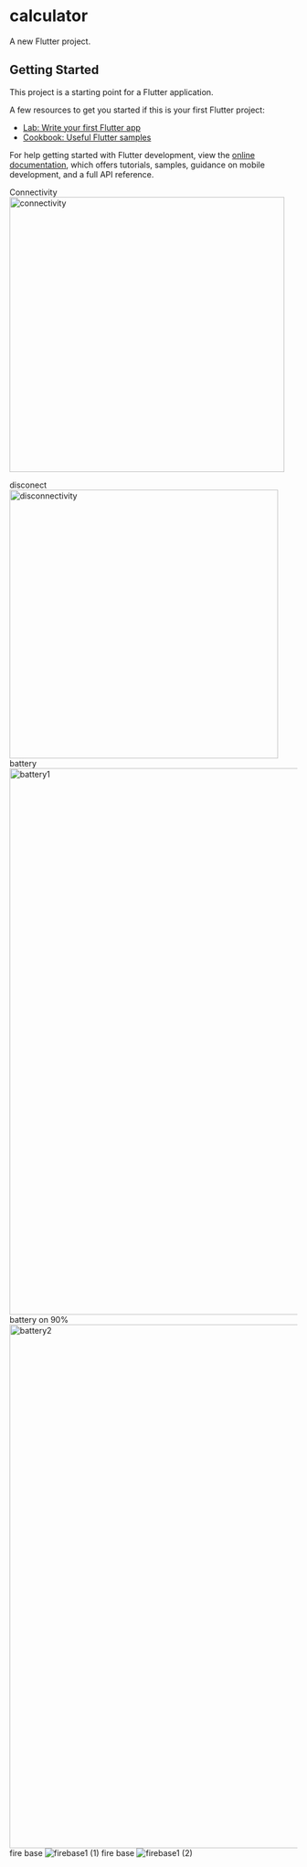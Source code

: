 # calculator

A new Flutter project.

## Getting Started

This project is a starting point for a Flutter application.

A few resources to get you started if this is your first Flutter project:

- [Lab: Write your first Flutter app](https://docs.flutter.dev/get-started/codelab)
- [Cookbook: Useful Flutter samples](https://docs.flutter.dev/cookbook)

For help getting started with Flutter development, view the
[online documentation](https://docs.flutter.dev/), which offers tutorials,
samples, guidance on mobile development, and a full API reference.

Connectivity  <img width="481" alt="connectivity" src="https://github.com/byishimooli/assignment3_25113_Byishimo_Olivier/assets/150439910/7d73278a-669d-449d-8aaa-1b102886f4b2">

disconect  <img width="470" alt="disconnectivity" src="https://github.com/byishimooli/assignment3_25113_Byishimo_Olivier/assets/150439910/428330a1-7aa7-4d65-9d61-3d3b2ea1bf7e">
battery <img width="956" alt="battery1" src="https://github.com/byishimooli/assignment3_25113_Byishimo_Olivier/assets/150439910/8f513999-fa38-4530-843a-94a22a034c36">
battery on 90%  <img width="916" alt="battery2" src="https://github.com/byishimooli/assignment3_25113_Byishimo_Olivier/assets/150439910/fdcf7c93-b605-4b94-966b-d99a1d8d3d72">
fire base  ![firebase1 (1)](https://github.com/byishimooli/assignment3_25113_Byishimo_Olivier/assets/150439910/0bb9e989-0652-47b1-ab9a-87ab68fb54a9)
fire base ![firebase1 (2)](https://github.com/byishimooli/assignment3_25113_Byishimo_Olivier/assets/150439910/37647823-3038-489f-815c-bf4049b04ee9)



